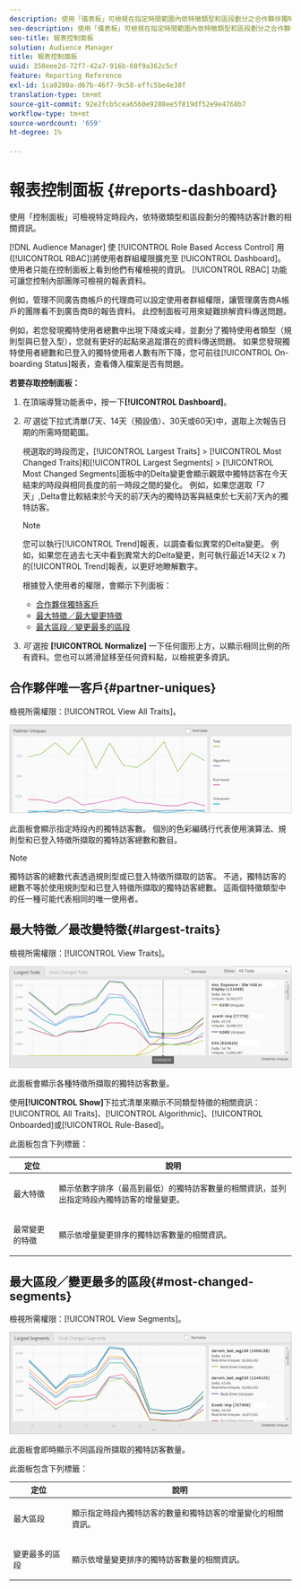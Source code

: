 ```yaml
---
description: 使用「儀表板」可檢視在指定時間範圍內依特徵類型和區段劃分之合作夥伴獨特訪客計數的相關資訊。
seo-description: 使用「儀表板」可檢視在指定時間範圍內依特徵類型和區段劃分之合作夥伴獨特訪客計數的相關資訊。
seo-title: 報表控制面板
solution: Audience Manager
title: 報表控制面板
uuid: 350eee2d-72f7-42a7-916b-60f9a362c5cf
feature: Reporting Reference
exl-id: 1ca0280a-d67b-46f7-9c58-effc5be4e38f
translation-type: tm+mt
source-git-commit: 92e2fcb5cea6560e9288ee5f819df52e9e4768b7
workflow-type: tm+mt
source-wordcount: '659'
ht-degree: 1%

---
```


# 報表控制面板 {#reports-dashboard}

使用「控制面板」可檢視特定時段內，依特徵類型和區段劃分的獨特訪客計數的相關資訊。

<!-- 

c_dashboard.xml

 -->

[!DNL Audience Manager] 使 [!UICONTROL Role Based Access Control] 用([!UICONTROL RBAC])將使用者群組權限擴充至 [!UICONTROL Dashboard]。使用者只能在控制面板上看到他們有權檢視的資訊。 [!UICONTROL RBAC] 功能可讓您控制內部團隊可檢視的報表資料。

例如，管理不同廣告商帳戶的代理商可以設定使用者群組權限，讓管理廣告商A帳戶的團隊看不到廣告商B的報告資料。 此控制面板可用來疑難排解資料傳送問題。

例如，若您發現獨特使用者總數中出現下降或尖峰，並劃分了獨特使用者類型（規則型與已登入型），您就有更好的起點來追蹤潛在的資料傳送問題。 如果您發現獨特使用者總數和已登入的獨特使用者人數有所下降，您可前往[!UICONTROL On-boarding Status]報表，查看傳入檔案是否有問題。

**若要存取控制面板：**

1. 在頂端導覽功能表中，按一下&#x200B;**[!UICONTROL Dashboard]**。
2. *可* 選從下拉式清單(7天、14天（預設值）、30天或60天)中，選取上次報告日期的所需時間範圍。

   視選取的時段而定，[!UICONTROL Largest Traits] > [!UICONTROL Most Changed Traits]和[!UICONTROL Largest Segments] > [!UICONTROL Most Changed Segments]面板中的Delta變更會顯示觀眾中獨特訪客在今天結束的時段與相同長度的前一時段之間的變化。 例如，如果您選取「7天」,Delta會比較結束於今天的前7天內的獨特訪客與結束於七天前7天內的獨特訪客。

   >[!NOTE]
   >
   >您可以執行[!UICONTROL Trend]報表，以調查看似異常的Delta變更。 例如，如果您在過去七天中看到異常大的Delta變更，則可執行最近14天(2 x 7)的[!UICONTROL Trend]報表，以更好地瞭解數字。

   根據登入使用者的權限，會顯示下列面板：

   * [合作夥伴獨特客戶](../reporting/reports-dashboard.md#partner-uniques)
   * [最大特徵／最大變更特徵](../reporting/reports-dashboard.md#largest-traits)
   * [最大區段／變更最多的區段](../reporting/reports-dashboard.md#most-changed-segments)

3. *可* 選按 **[!UICONTROL Normalize]** 一下任何圖形上方，以顯示相同比例的所有資料。您也可以將滑鼠移至任何資料點，以檢視更多資訊。

## 合作夥伴唯一客戶{#partner-uniques}

檢視所需權限：[!UICONTROL View All Traits]。

![](assets/partner_uniques.png)

此面板會顯示指定時段內的獨特訪客數。 個別的色彩編碼行代表使用演算法、規則型和已登入特徵所擷取的獨特訪客總數和數目。

>[!NOTE]
>
>獨特訪客的總數代表透過規則型或已登入特徵所擷取的訪客。 不過，獨特訪客的總數不等於使用規則型和已登入特徵所擷取的獨特訪客總數。 這兩個特徵類型中的任一種可能代表相同的唯一使用者。

## 最大特徵／最改變特徵{#largest-traits}

檢視所需權限：[!UICONTROL View Traits]。

![](assets/largest_traits.png)

此面板會顯示各種特徵所擷取的獨特訪客數量。

使用&#x200B;**[!UICONTROL Show]**&#x200B;下拉式清單來顯示不同類型特徵的相關資訊：[!UICONTROL All Traits]、[!UICONTROL Algorithmic]、[!UICONTROL Onboarded]或[!UICONTROL Rule-Based]。

此面板包含下列標籤：

<table id="table_DA48BDEB4E0143BEA4EB85AC26FF6AE3"> 
 <thead> 
  <tr> 
   <th colname="col1" class="entry"> 定位 </th> 
   <th colname="col2" class="entry"> 說明 </th> 
  </tr> 
 </thead>
 <tbody> 
  <tr> 
   <td colname="col1"> <p><span class="wintitle"> 最大特徵</span> </p> </td> 
   <td colname="col2"> <p>顯示依數字排序（最高到最低）的獨特訪客數量的相關資訊，並列出指定時段內獨特訪客的增量變更。 </p> </td> 
  </tr> 
  <tr> 
   <td colname="col1"> <p><span class="wintitle"> 最常變更的特徵</span> </p> </td> 
   <td colname="col2"> <p>顯示依增量變更排序的獨特訪客數量的相關資訊。 </p> </td> 
  </tr> 
 </tbody> 
</table>

## 最大區段／變更最多的區段{#most-changed-segments}

檢視所需權限：[!UICONTROL View Segments]。

![](assets/largest_segments.png)

此面板會即時顯示不同區段所擷取的獨特訪客數量。

此面板包含下列標籤：

<table id="table_8E22E0579FA74C5A86CC40B40B2548BE"> 
 <thead> 
  <tr> 
   <th colname="col1" class="entry"> 定位 </th> 
   <th colname="col2" class="entry"> 說明 </th> 
  </tr> 
 </thead>
 <tbody> 
  <tr> 
   <td colname="col1"> <p><span class="wintitle"> 最大區段</span> </p> </td> 
   <td colname="col2"> <p>顯示指定時段內獨特訪客的數量和獨特訪客的增量變化的相關資訊。 </p> </td> 
  </tr> 
  <tr> 
   <td colname="col1"> <p><span class="wintitle"> 變更最多的區段</span> </p> </td> 
   <td colname="col2"> <p>顯示依增量變更排序的獨特訪客數量的相關資訊。 </p> </td> 
  </tr> 
 </tbody> 
</table>
